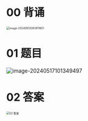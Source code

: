 # 00 背诵

<img src="https://cvp.oss-cn-shanghai.aliyuncs.com/picgo/202406120838445.png" alt="image-20240612083811601" style="zoom:50%;" />



# 01 题目

![image-20240517101349497](https://cvp.oss-cn-shanghai.aliyuncs.com/picgo/202405171013574.png)

# 02 答案

<img src="https://cvp.oss-cn-shanghai.aliyuncs.com/picgo/202406110834687.png" alt="02 答案" style="zoom:50%;" />